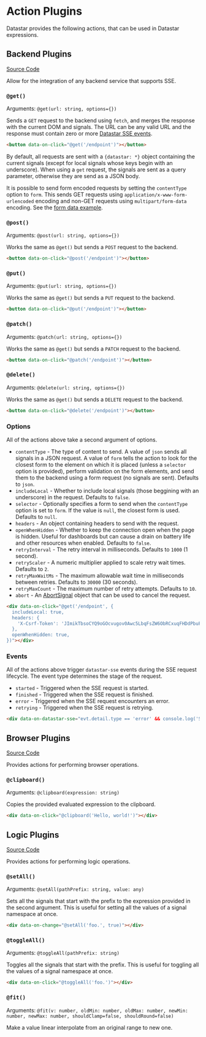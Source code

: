 # Action Plugins

Datastar provides the following actions, that can be used in Datastar expressions.

## Backend Plugins

[Source Code](https://github.com/starfederation/datastar/blob/main/library/src/plugins/official/backend/actions)

Allow for the integration of any backend service that supports SSE.

### `@get()`

Arguments: `@get(url: string, options={})`

Sends a `GET` request to the backend using `fetch`, and merges the response with the current DOM and signals. The URL can be any valid URL and the response must contain zero or more [Datastar SSE events](/reference/sse_events).

```html
<button data-on-click="@get('/endpoint')"></button>
```

By default, all requests are sent with a `{datastar: *}` object containing the current signals (except for local signals whose keys begin with an underscore). When using a `get` request, the signals are sent as a query parameter, otherwise they are send as a JSON body.

It is possible to send form encoded requests by setting the `contentType` option to `form`. This sends GET requests using `application/x-www-form-urlencoded` encoding and non-GET requests using `multipart/form-data` encoding. See the [form data example](/examples/form_data).

### `@post()`

Arguments: `@post(url: string, options={})`

Works the same as `@get()` but sends a `POST` request to the backend.

```html
<button data-on-click="@post('/endpoint')"></button>
```

### `@put()`

Arguments: `@put(url: string, options={})`

Works the same as `@get()` but sends a `PUT` request to the backend.

```html
<button data-on-click="@put('/endpoint')"></button>
```

### `@patch()`

Arguments: `@patch(url: string, options={})`

Works the same as `@get()` but sends a `PATCH` request to the backend.

```html
<button data-on-click="@patch('/endpoint')"></button>
```

### `@delete()`

Arguments: `@delete(url: string, options={})`

Works the same as `@get()` but sends a `DELETE` request to the backend.

```html
<button data-on-click="@delete('/endpoint')"></button>
```

### Options

All of the actions above take a second argument of options.

- `contentType` - The type of content to send. A value of `json` sends all signals in a JSON request. A value of `form` tells the action to look for the closest form to the element on which it is placed (unless a `selector` option is provided), perform validation on the form elements, and send them to the backend using a form request (no signals are sent). Defaults to `json`.
- `includeLocal` - Whether to include local signals (those beggining with an underscore) in the request. Defaults to `false`.
- `selector` - Optionally specifies a form to send when the `contentType` option is set to `form`. If the value is `null`, the closest form is used. Defaults to `null`.
- `headers` - An object containing headers to send with the request.
- `openWhenHidden` - Whether to keep the connection open when the page is hidden. Useful for dashboards but can cause a drain on battery life and other resources when enabled. Defaults to `false`.
- `retryInterval` - The retry interval in milliseconds. Defaults to `1000` (1 second).
- `retryScaler` - A numeric multiplier applied to scale retry wait times. Defaults to `2`.
- `retryMaxWaitMs` - The maximum allowable wait time in milliseconds between retries. Defaults to `30000` (30 seconds).
- `retryMaxCount` - The maximum number of retry attempts. Defaults to `10`.
- `abort` - An [AbortSignal](https://developer.mozilla.org/en-US/docs/Web/API/AbortSignal) object that can be used to cancel the request.

```html
<div data-on-click="@get('/endpoint', {
  includeLocal: true,
  headers: {
    'X-Csrf-Token': 'JImikTbsoCYQ9oGOcvugov0Awc5LbqFsZW6ObRCxuqFHDdPbuFyc4ksPVVa9+EB4Ag+VU6rpc680edNFswIRwg==',
  },
  openWhenHidden: true,
})"></div>
```

### Events

All of the actions above trigger `datastar-sse` events during the SSE request lifecycle. The event type determines the stage of the request.

- `started` - Triggered when the SSE request is started.
- `finished` - Triggered when the SSE request is finished.
- `error` - Triggered when the SSE request encounters an error.
- `retrying` - Triggered when the SSE request is retrying.

```html
<div data-on-datastar-sse="evt.detail.type == 'error' && console.log('SSE error encountered')"></div>
```

## Browser Plugins

[Source Code](https://github.com/starfederation/datastar/blob/main/library/src/plugins/official/browser/actions)

Provides actions for performing browser operations.

### `@clipboard()`

Arguments: `@clipboard(expression: string)`

Copies the provided evaluated expression to the clipboard.

```html
<div data-on-click="@clipboard('Hello, world!')"></div>
```

## Logic Plugins

[Source Code](https://github.com/starfederation/datastar/blob/main/library/src/plugins/official/logic/actions)

Provides actions for performing logic operations.

### `@setAll()`

Arguments: `@setAll(pathPrefix: string, value: any)`

Sets all the signals that start with the prefix to the expression provided in the second argument. This is useful for setting all the values of a signal namespace at once.

```html
<div data-on-change="@setAll('foo.', true)"></div>
```

### `@toggleAll()`

Arguments: `@toggleAll(pathPrefix: string)`

Toggles all the signals that start with the prefix. This is useful for toggling all the values of a signal namespace at once.

```html
<div data-on-click="@toggleAll('foo.')"></div>
```

### `@fit()`

Arguments: `@fit(v: number, oldMin: number, oldMax: number, newMin: number, newMax: number, shouldClamp=false, shouldRound=false)`

Make a value linear interpolate from an original range to new one.
